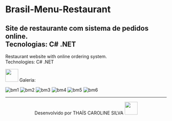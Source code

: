 # Brasil-Menu-Restaurant
Site de restaurante com sistema de pedidos online.<br>
Tecnologias: C# .NET
--
Restaurant website with online ordering system.<br>
Technologies: C# .NET 
<p><img src="https://img.icons8.com/plasticine/344/stack-of-photos.png" height="40em"> Galeria:</p>

![bm1](https://user-images.githubusercontent.com/76595905/151567244-4a0f1f8d-79b8-4993-9281-15a6e7e5befa.PNG)
![bm2](https://user-images.githubusercontent.com/76595905/151567264-daae1500-2835-4cb2-8712-3f65854f4710.PNG)
![bm3](https://user-images.githubusercontent.com/76595905/151567270-f35a06b4-ffed-45ab-b4ea-624525b198d9.PNG)
![bm4](https://user-images.githubusercontent.com/76595905/151567275-f52d9c09-a8af-4e81-a0c5-1c4608cafa5c.PNG)
![bm5](https://user-images.githubusercontent.com/76595905/151567294-b48b10b2-8807-4fc9-8469-5fa7655a705d.PNG)
![bm6](https://user-images.githubusercontent.com/76595905/151567302-f3788b94-1cf7-4637-8d81-e2880f7a73d9.PNG)

---
<div align="center">
Desenvolvido por THAÍS CAROLINE SILVA 
<img src="https://cdn-icons-png.flaticon.com/512/2618/2618497.png" height="40em"> 
</div>
